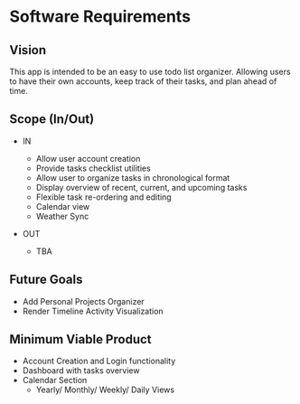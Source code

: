 # Software Requirements

## Vision

This app is intended to be an easy to use todo list organizer. Allowing users to have their own accounts, keep track of their tasks, and plan ahead of time.

## Scope (In/Out)

- IN
  - Allow user account creation
  - Provide tasks checklist utilities
  - Allow user to organize tasks in chronological format
  - Display overview of recent, current, and upcoming tasks
  - Flexible task re-ordering and editing
  - Calendar view
  - Weather Sync

- OUT
  - TBA

## Future Goals

- Add Personal Projects Organizer
- Render Timeline Activity Visualization

## Minimum Viable Product

- Account Creation and Login functionality
- Dashboard with tasks overview
- Calendar Section
  - Yearly/ Monthly/ Weekly/ Daily Views
